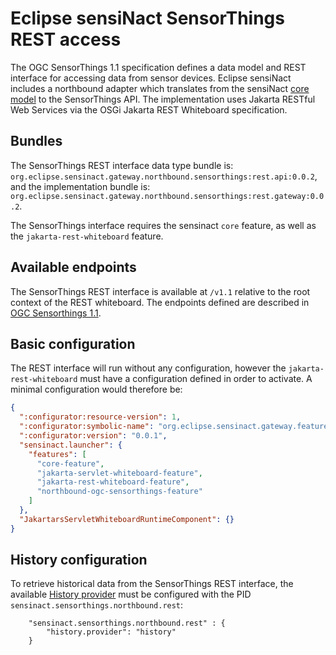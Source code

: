 # Eclipse sensiNact SensorThings REST access

 The OGC SensorThings 1.1 specification defines a data model and REST interface for accessing data from sensor devices. Eclipse sensiNact includes a northbound adapter which translates from the sensiNact [core model](../core/CoreModel.md) to the SensorThings API. The implementation uses Jakarta RESTful Web Services via the OSGi Jakarta REST Whiteboard specification.

## Bundles

 The SensorThings REST interface data type bundle is: `org.eclipse.sensinact.gateway.northbound.sensorthings:rest.api:0.0.2`, and the implementation bundle is: `org.eclipse.sensinact.gateway.northbound.sensorthings:rest.gateway:0.0.2`.

 The SensorThings interface requires the sensinact `core` feature, as well as the `jakarta-rest-whiteboard` feature.

## Available endpoints

The SensorThings REST interface is available at `/v1.1` relative to the root context of the REST whiteboard. The endpoints defined are described in [OGC Sensorthings 1.1](https://docs.ogc.org/is/18-088/18-088.html#sensorthings-serviceinterface).

## Basic configuration

The REST interface will run without any configuration, however the `jakarta-rest-whiteboard` must have a configuration defined in order to activate. A minimal configuration would therefore be:

```json
{
  ":configurator:resource-version": 1,
  ":configurator:symbolic-name": "org.eclipse.sensinact.gateway.feature.northbound.rest.example",
  ":configurator:version": "0.0.1",
  "sensinact.launcher": {
    "features": [
      "core-feature",
      "jakarta-servlet-whiteboard-feature",
      "jakarta-rest-whiteboard-feature",
      "northbound-ogc-sensorthings-feature"
    ]
  },
  "JakartarsServletWhiteboardRuntimeComponent": {}
}
```

## History configuration

To retrieve historical data from the SensorThings REST interface, the available [History provider](https://eclipse-sensinact.readthedocs.io/en/latest/southbound/history/timescale.html) must be configured with the PID `sensinact.sensorthings.northbound.rest`:
```
    "sensinact.sensorthings.northbound.rest" : {
        "history.provider": "history"
    }
```

